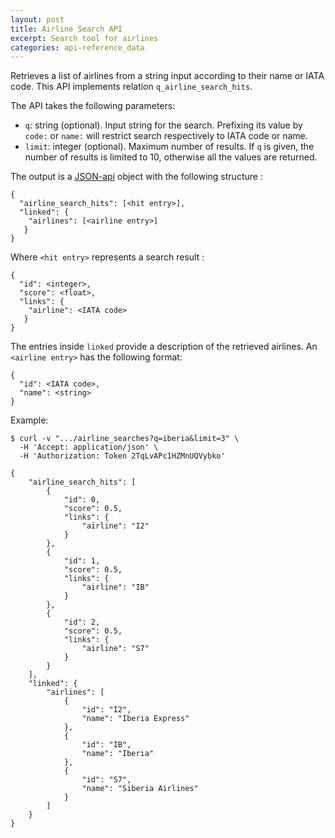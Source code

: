 ```yaml
---
layout: post
title: Airline Search API
excerpt: Search tool for airlines
categories: api-reference_data
---
```


Retrieves a list of airlines from a string input according to their name or IATA code.
This API implements relation `q_airline_search_hits`.

The API takes the following parameters:
* `q`: string (optional). Input string for the search. Prefixing its value by `code:` or `name:` will restrict search respectively to IATA code or name.
* `limit`: integer (optional). Maximum number of results. If `q` is given, the number of results is limited to 10, otherwise all the values are returned.

The output is a [JSON-api](http://jsonapi.org/format/) object with the following structure :

    {
      "airline_search_hits": [<hit entry>],
      "linked": {
        "airlines": [<airline entry>]
       }
    }

Where `<hit entry>` represents a search result :

    {
      "id": <integer>,
      "score": <float>,
      "links": {
        "airline": <IATA code>
       }
    }

The entries inside `linked` provide a description of the retrieved airlines.
An `<airline entry>` has the following format:

    {
      "id": <IATA code>,
      "name": <string>
    }


Example:

    $ curl -v ".../airline_searches?q=iberia&limit=3" \
      -H 'Accept: application/json' \
      -H 'Authorization: Token 2TqLvAPc1HZMnUQVybko'

    {
        "airline_search_hits": [
            {
                "id": 0,
                "score": 0.5,
                "links": {
                    "airline": "I2"
                }
            },
            {
                "id": 1,
                "score": 0.5,
                "links": {
                    "airline": "IB"
                }
            },
            {
                "id": 2,
                "score": 0.5,
                "links": {
                    "airline": "S7"
                }
            }
        ],
        "linked": {
            "airlines": [
                {
                    "id": "I2",
                    "name": "Iberia Express"
                },
                {
                    "id": "IB",
                    "name": "Iberia"
                },
                {
                    "id": "S7",
                    "name": "Siberia Airlines"
                }
            ]
        }
    }

